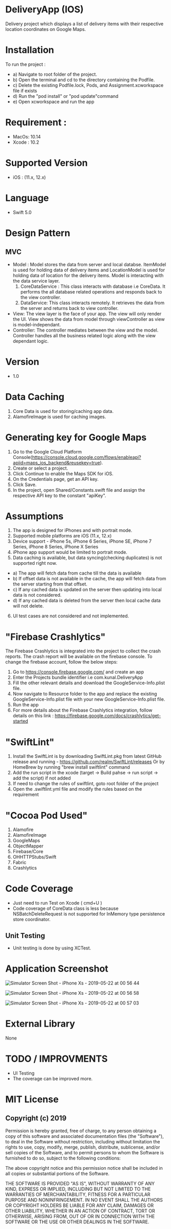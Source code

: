 # DeliveryApp (IOS)
Delivery project which displays a list of delivery items with their respective location coordinates on Google Maps.

# Installation
To run the project :
- a) Navigate to root folder of the project. 
- b) Open the terminal and cd to the directory containing the Podfile.
- c) Delete the existing Podfile.lock, Pods, and Assignment.xcworkspace file if exists
- d) Run the "pod install" or "pod update"command
- e) Open xcworkspace and run the app 

# Requirement :
- MacOs: 10.14
- Xcode : 10.2

# Supported Version
- iOS :  (11.x, 12.x)

# Language 
- Swift 5.0

# Design Pattern
## MVC

- Model : Model stores the data from server and local databse. ItemModel is used for holding data of delivery items and LocationModel is used for holding data of location for the delivery items. Model is interacting with the data service layer.
    1. CoreDataService : This class interacts with database i.e CoreData. It performs the all database related operations and responds back to the view controller.
    2. DataService: This class interacts remotely. It retrieves the data from the server and returns back to view controller.
- View: The view layer is the face of your app. The view will only render the UI. View shows the data from model through viewController as view is model-independant.
- Controller: The controller mediates between the view and the model. Controller handles all the business related logic along with the view dependant logic.

# Version
- 1.0

# Data Caching
1. Core Data is used for storing/caching app data.
2. AlamofireImage is used for caching images.

# Generating key for Google Maps
1. Go to the Google Cloud Platform Console(https://console.cloud.google.com/flows/enableapi?apiid=maps_ios_backend&reusekey=true).
2. Create or select a project.
3. Click Continue to enable the Maps SDK for iOS.
4. On the Credentials page, get an API key. 
5. Click Save.
6. In the project, open Shared/Constants.swift file and assign the respective API key to the constant "apiKey".

# Assumptions        
1. The app is designed for iPhones and with portrait mode.      
2.  Supported mobile platforms are iOS (11.x, 12.x)        
3.  Device support - iPhone 5s, iPhone 6 Series, iPhone SE, iPhone 7 Series, iPhone 8 Series, iPhone X Series    
4.  iPhone app support would be limited to portrait mode.
5.  Data caching is available, but data syncing(checking duplicates) is not supported right now.
   - a) The app will fetch data from cache till the data is available
   - b) If offset data is not available in the cache, the app will fetch data from the server starting from that offset.
   - c) If any cached data is updated on the server then updating into local data is not considered.
   - d) If any cached data is deleted from the server then local cache data will not delete.
6. UI test cases are not considered and not implemented.

# "Firebase Crashlytics"
The Firebase Crashlytics is integrated into the project to collect the crash reports. The crash report will be available on the firebase console. 
To change the firebase account, follow the below steps:
1. Go to https://console.firebase.google.com/ and create an app
2. Enter the Projects bundle identifier i.e com.kunal.DeliveryApp
3. Fill the other relevant details and download the GoogleService-Info.plist file.
4. Now navigate to Resource folder to the app and replace the existing GoogleService-Info.plist file with your new GoogleService-Info.plist file.
5. Run the app
6. For more details about the Firebase Crashlytics integration, follow details on this link : https://firebase.google.com/docs/crashlytics/get-started

# "SwiftLint"
1. Install the SwiftLint is by downloading SwiftLint.pkg from latest GitHub release and running - https://github.com/realm/SwiftLint/releases
Or by HomeBrew by running "brew install swiftlint" command
2. Add the run script in the xcode (target -> Build pahse -> run script -> add the script) if not added
3. If need to change the rules of swiftlint, goto root folder of the project
4. Open the .swiftlint.yml file and modify the rules based on the requirement

# "Cocoa Pod Used"      
1. Alamofire
2. AlamofireImage
3. GoogleMaps
4. ObjectMapper
5. Firebase/Core
6. OHHTTPStubs/Swift
7. Fabric
8. Crashlytics

# Code Coverage
- Just need to run Test on Xcode ( cmd+U )
- Code coverage of CoreData class is less because NSBatchDeleteRequest is not supported for InMemory type persistence store coordinator.

## Unit Testing
- Unit testing is done by using XCTest.

# Application Screenshot
![Simulator Screen Shot - iPhone Xs - 2019-05-22 at 00 56 44](https://user-images.githubusercontent.com/28871881/58124744-7a94ea00-7bfe-11e9-9fd7-7d8c60728df2.png)

![Simulator Screen Shot - iPhone Xs - 2019-05-22 at 00 56 58](https://user-images.githubusercontent.com/28871881/58124805-9d270300-7bfe-11e9-8e0b-cd32d3592149.png)

![Simulator Screen Shot - iPhone Xs - 2019-05-22 at 00 57 03](https://user-images.githubusercontent.com/28871881/58124852-b334c380-7bfe-11e9-9fad-e8998f3ad48a.png)

# External Library
None

# TODO / IMPROVMENTS 
- UI Testing
- The coverage can be improved more.

# MIT License

## Copyright (c) 2019 

Permission is hereby granted, free of charge, to any person obtaining a copy
of this software and associated documentation files (the "Software"), to deal
in the Software without restriction, including without limitation the rights
to use, copy, modify, merge, publish, distribute, sublicense, and/or sell
copies of the Software, and to permit persons to whom the Software is
furnished to do so, subject to the following conditions:

The above copyright notice and this permission notice shall be included in all
copies or substantial portions of the Software.

THE SOFTWARE IS PROVIDED "AS IS", WITHOUT WARRANTY OF ANY KIND, EXPRESS OR
IMPLIED, INCLUDING BUT NOT LIMITED TO THE WARRANTIES OF MERCHANTABILITY,
FITNESS FOR A PARTICULAR PURPOSE AND NONINFRINGEMENT. IN NO EVENT SHALL THE
AUTHORS OR COPYRIGHT HOLDERS BE LIABLE FOR ANY CLAIM, DAMAGES OR OTHER
LIABILITY, WHETHER IN AN ACTION OF CONTRACT, TORT OR OTHERWISE, ARISING FROM,
OUT OF OR IN CONNECTION WITH THE SOFTWARE OR THE USE OR OTHER DEALINGS IN THE
SOFTWARE.
